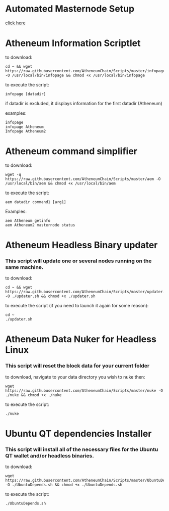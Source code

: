# Automated Masternode Setup
[click here](https://github.com/AtheneumChain/Scripts/tree/master/Masternode%20Setup)

# Atheneum Information Scriptlet 
to download:
```
cd ~ && wget https://raw.githubusercontent.com/AtheneumChain/Scripts/master/infopage -O /usr/local/bin/infopage && chmod +x /usr/local/bin/infopage
```

to execute the script:
```
infopage [datadir]
```
if datadir is excluded, it displays information for the first datadir (Atheneum)

examples:
```
infopage
infopage Atheneum
Infopage Atheneum2
```

# Atheneum command simplifier
to download:
```
wget -q https://raw.githubusercontent.com/AtheneumChain/Scripts/master/aem -O /usr/local/bin/aem && chmod +x /usr/local/bin/aem
```

to execute the script:
```
aem datadir command1 [arg1]
```
Examples:
```
aem Atheneum getinfo
aem Atheneum2 masternode status
```

# Atheneum Headless Binary updater 
### This script will update one or several nodes running on the same machine.
to download:
```
cd ~ && wget https://raw.githubusercontent.com/AtheneumChain/Scripts/master/updater.sh -O ./updater.sh && chmod +x ./updater.sh
```

to execute the script (if you need to launch it again for some reason):
```
cd ~
./updater.sh
```

# Atheneum Data Nuker for Headless Linux
### This script will reset the block data for your current folder
to download, navigate to your data directory you wish to nuke then:
```
wget https://raw.githubusercontent.com/AtheneumChain/Scripts/master/nuke -O ./nuke && chmod +x ./nuke
```

to execute the script:
```
./nuke
```

# Ubuntu QT dependencies Installer
### This script will install all of the necessary files for the Ubuntu QT wallet and/or headless binaries.
to download:
```
wget https://raw.githubusercontent.com/AtheneumChain/Scripts/master/UbuntuDepends.sh -O ./UbuntuDepends.sh && chmod +x ./UbuntuDepends.sh
```

to execute the script:
```
./UbuntuDepends.sh
```
